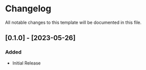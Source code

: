 # Changelog

All notable changes to this template will be documented in this file.

## [0.1.0] - [2023-05-26]

### Added

- Initial Release
